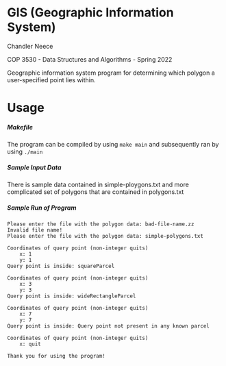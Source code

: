 # GIS (Geographic Information System)
Chandler Neece

COP 3530 - Data Structures and Algorithms - Spring 2022

Geographic information system program for determining which polygon a user-specified point lies within. 

# Usage
##### Makefile
The program can be compiled by using ```make main``` and subsequently ran by using ```./main```

##### Sample Input Data
There is sample data contained in simple-ploygons.txt and more complicated set of polygons that are contained in polygons.txt

##### Sample Run of Program
```
Please enter the file with the polygon data: bad-file-name.zz
Invalid file name!
Please enter the file with the polygon data: simple-polygons.txt

Coordinates of query point (non-integer quits)
	x: 1
	y: 1
Query point is inside: squareParcel

Coordinates of query point (non-integer quits)
	x: 3
	y: 3
Query point is inside: wideRectangleParcel

Coordinates of query point (non-integer quits)
	x: 7
	y: 7
Query point is inside: Query point not present in any known parcel

Coordinates of query point (non-integer quits)
	x: quit

Thank you for using the program!
```
